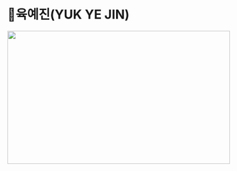 # 👀육예진(YUK YE JIN)
<a href="https://github.com/devxb/gitanimals">
<img
  src="https://render.gitanimals.org/farms/yngbao97"
  width="500"
  height="300"
/>
</a>
